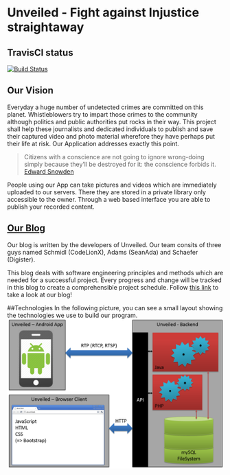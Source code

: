 # Unveiled - Fight against Injustice straightaway


## TravisCI status
[![Build Status](https://travis-ci.org/CodeLionX/Unveiled.svg)](https://travis-ci.org/CodeLionX/Unveiled)


## Our Vision
Everyday a huge number of undetected crimes are committed on this planet. 
Whistleblowers try to impart those crimes to the community although politics and public authorities put rocks in their way. 
This project shall help these journalists and dedicated individuals to publish and save their captured video and photo material 
wherefore they have perhaps put their life at risk. Our Application addresses exactly this point.

> Citizens with a conscience are not going to ignore wrong-doing simply because they’ll be destroyed for it: the conscience forbids it.
> [Edward Snowden](http://www.brainyquote.com/quotes/quotes/e/edwardsnow551870.html)

People using our App can take pictures and videos which are immediately uploaded to our servers. There they are stored in a private 
library only accessible to the owner. Through a web based interface you are able to publish your recorded content.


## [Our Blog](http://unveiled.systemgrid.de/wp/blog/)
Our blog is written by the developers of Unveiled. Our team consits of three guys named Schmidl (CodeLionX), Adams (SeanAda) 
and Schaefer (Digister).

This blog deals with software engineering principles and methods which are needed for a successful project.
Every progress and change will be tracked in this blog to create a comprehensible project schedule. Follow 
[this link](http://unveiled.systemgrid.de/wp/blog/) to take a look at our blog!

##Technologies
In the following picture, you can see a small layout showing the technologies we use to build our program.
![Technologies](https://github.com/CodeLionX/Unveiled/blob/master/Dokumente/Bilder/technologies.png)
